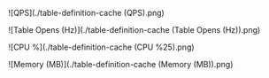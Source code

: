 ![QPS](./table-definition-cache (QPS).png)

![Table Opens (Hz)](./table-definition-cache (Table Opens (Hz)).png)

![CPU %](./table-definition-cache (CPU %25).png)

![Memory (MB)](./table-definition-cache (Memory (MB)).png)

